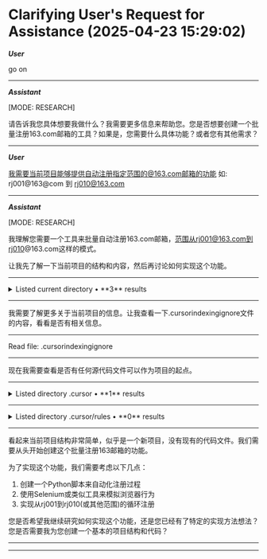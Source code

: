 <!-- Generated by SpecStory -->

# Clarifying User's Request for Assistance (2025-04-23 15:29:02)

_**User**_

go on

---

_**Assistant**_

[MODE: RESEARCH]

请告诉我您具体想要我做什么？我需要更多信息来帮助您。您是否想要创建一个批量注册163.com邮箱的工具？如果是，您需要什么具体功能？或者您有其他需求？

---

_**User**_

我需要当前项目能够提供自动注册指定范围的@163.com邮箱的功能
如: rj001@163@com 到 rj010@163.com

---

_**Assistant**_

[MODE: RESEARCH]

我理解您需要一个工具来批量自动注册163.com邮箱，范围从rj001@163.com到rj010@163.com这样的模式。

让我先了解一下当前项目的结构和内容，然后再讨论如何实现这个功能。

---

<details>
            <summary>Listed current directory • **3** results</summary>
        
| Name |
|-------|
| 📁 `.cursor` |
| 📄 `.cursorindexingignore` |
| 📁 `.specstory` |

</details>

---

我需要了解更多关于当前项目的信息。让我查看一下.cursorindexingignore文件的内容，看看是否有相关信息。

---

Read file: .cursorindexingignore

---

现在我需要查看是否有任何源代码文件可以作为项目的起点。

---

<details>
            <summary>Listed directory .cursor • **1** results</summary>
        
| Name |
|-------|
| 📁 `rules` |

</details>

---

<details>
            <summary>Listed directory .cursor/rules • **0** results</summary>
        
No results found
</details>

---

看起来当前项目结构非常简单，似乎是一个新项目，没有现有的代码文件。我们需要从头开始创建这个批量注册163邮箱的功能。

为了实现这个功能，我们需要考虑以下几点：
1. 创建一个Python脚本来自动化注册过程
2. 使用Selenium或类似工具来模拟浏览器行为
3. 实现从rj001到rj010(或其他范围)的循环注册

您是否希望我继续研究如何实现这个功能，还是您已经有了特定的实现方法想法？您是否需要我为您创建一个基本的项目结构和代码？

---



---

